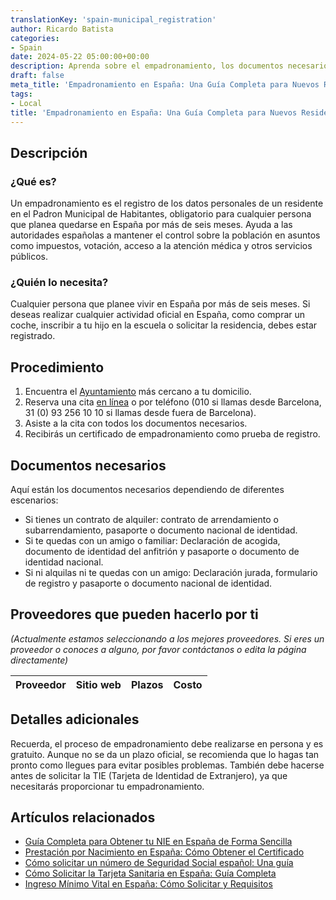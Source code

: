 ```yaml
---
translationKey: 'spain-municipal_registration'
author: Ricardo Batista
categories:
- Spain
date: 2024-05-22 05:00:00+00:00
description: Aprenda sobre el empadronamiento, los documentos necesarios y el procedimiento paso a paso para registrarse en España si planea quedarse por más de seis meses.
draft: false
meta_title: 'Empadronamiento en España: Una Guía Completa para Nuevos Residentes'
tags:
- Local
title: 'Empadronamiento en España: Una Guía Completa para Nuevos Residentes'
---
```


## Descripción

### ¿Qué es?

Un empadronamiento es el registro de los datos personales de un residente en el Padron Municipal de Habitantes, obligatorio para cualquier persona que planea quedarse en España por más de seis meses. Ayuda a las autoridades españolas a mantener el control sobre la población en asuntos como impuestos, votación, acceso a la atención médica y otros servicios públicos.

### ¿Quién lo necesita?

Cualquier persona que planee vivir en España por más de seis meses. Si deseas realizar cualquier actividad oficial en España, como comprar un coche, inscribir a tu hijo en la escuela o solicitar la residencia, debes estar registrado.

## Procedimiento

1. Encuentra el [Ayuntamiento](https://www.barcelona.cat/ca) más cercano a tu domicilio.
2. Reserva una cita [en línea](https://w30.bcn.cat/APPS/portaltramits/portal/channel/default.html?&stpid=19950010351&style=ciudadano&language=es&auditoria=F) o por teléfono (010 si llamas desde Barcelona, 31 (0) 93 256 10 10 si llamas desde fuera de Barcelona).
3. Asiste a la cita con todos los documentos necesarios.
4. Recibirás un certificado de empadronamiento como prueba de registro.

## Documentos necesarios

Aquí están los documentos necesarios dependiendo de diferentes escenarios:

- Si tienes un contrato de alquiler: contrato de arrendamiento o subarrendamiento, pasaporte o documento nacional de identidad.
- Si te quedas con un amigo o familiar: Declaración de acogida, documento de identidad del anfitrión y pasaporte o documento de identidad nacional.
- Si ni alquilas ni te quedas con un amigo: Declaración jurada, formulario de registro y pasaporte o documento nacional de identidad.

## Proveedores que pueden hacerlo por ti

_(Actualmente estamos seleccionando a los mejores proveedores. Si eres un proveedor o conoces a alguno, por favor contáctanos o edita la página directamente)_

| Proveedor        |     Sitio web     |     Plazos    |       Costo      |
| :-------------: | :-------------: |  :-------------: | :-------------: |

## Detalles adicionales

Recuerda, el proceso de empadronamiento debe realizarse en persona y es gratuito. Aunque no se da un plazo oficial, se recomienda que lo hagas tan pronto como llegues para evitar posibles problemas. También debe hacerse antes de solicitar la TIE (Tarjeta de Identidad de Extranjero), ya que necesitarás proporcionar tu empadronamiento.
## Artículos relacionados


- [Guía Completa para Obtener tu NIE en España de Forma Sencilla](https://tramitit.com/es/guides/spain/solicitud_de_nie/)
- [Prestación por Nacimiento en España: Cómo Obtener el Certificado](https://tramitit.com/es/guides/spain/prestacion_por_nacimiento/)
- [Cómo solicitar un número de Seguridad Social español: Una guía](https://tramitit.com/es/guides/spain/numero_seguridad_social/)
- [Cómo Solicitar la Tarjeta Sanitaria en España: Guía Completa](https://tramitit.com/es/guides/spain/solicitud_de_la_tarjeta_sanitaria/)
- [Ingreso Mínimo Vital en España: Cómo Solicitar y Requisitos](https://tramitit.com/es/guides/spain/ingreso_minimo_vital/)